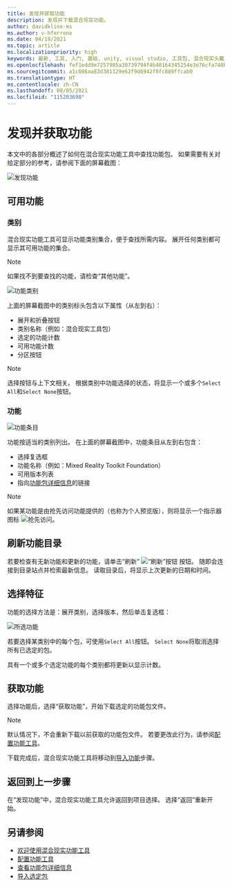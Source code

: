 ```yaml
---
title: 发现并获取功能
description: 发现并下载混合现实功能。
author: davidkline-ms
ms.author: v-hferrone
ms.date: 04/19/2021
ms.topic: article
ms.localizationpriority: high
keywords: 最新, 工具, 入门, 基础, unity, visual studio, 工具包, 混合现实头戴显示设备, windows 混合现实头戴显示设备, 虚拟现实头戴显示设备, 安装, Windows, HoloLens, 仿真器, unreal, openxr
ms.openlocfilehash: fef1edd9e7257985a30739794f4b40164345254e3e76cfa740b3fe9699de79f2
ms.sourcegitcommit: a1c086aa83d381129e62f9d8942f0fc889ffcab0
ms.translationtype: HT
ms.contentlocale: zh-CN
ms.lasthandoff: 08/05/2021
ms.locfileid: "115203698"
---
```

# <a name="discovering-and-acquiring-features"></a>发现并获取功能

本文中的各部分概述了如何在混合现实功能工具中查找功能包。 如果需要有关对给定部分的参考，请参阅下面的屏幕截图：

![发现功能](images/FeatureToolDiscovery.png)

## <a name="available-features"></a>可用功能

### <a name="category"></a>类别

混合现实功能工具可显示功能类别集合，便于查找所需内容。 展开任何类别都可显示其可用功能的集合。

> [!NOTE]
> 如果找不到要查找的功能，请检查“其他功能”。

![功能类别](images/FeatureCategory.png)

上面的屏幕截图中的类别标头包含以下属性（从左到右）：

- 展开和折叠按钮
- 类别名称（例如：混合现实工具包）
- 选定的功能计数
- 可用功能计数
- 分区按钮

> [!NOTE]
> 选择按钮与上下文相关。 根据类别中功能选择的状态，将显示一个或多个`Select All`和`Select None`按钮。

### <a name="feature"></a>功能

![功能条目](images/FeatureEntry.png)

功能按适当的类别列出。 在上面的屏幕截图中，功能条目从左到右包含：

- 选择复选框
- 功能名称（例如：Mixed Reality Toolkit Foundation）
- 可用版本列表
- 指向[功能包详细信息](viewing-package-details.md)的链接

> [!NOTE]
> 如果某功能是由抢先访问功能提供的（也称为个人预览版），则将显示一个指示器图标 ![抢先访问](images/EarlyAccess.png)。

## <a name="refresh-the-feature-catalog"></a>刷新功能目录

若要检查有无新功能和更新的功能，请单击“刷新” ![“刷新”按钮](images/RefreshButton.png) 按钮。 随即会连接到目录站点并检索最新信息。 读取目录后，将显示上次更新的日期和时间。

## <a name="select-features"></a>选择特征

功能的选择方法是：展开类别，选择版本，然后单击复选框：

![所选功能](images/SelectedFeatures.png)

若要选择某类别中的每个包，可使用`Select All`按钮。 `Select None`将取消选择所有已选定的包。 

具有一个或多个选定功能的每个类别都将更新以显示计数。

## <a name="acquiring-features"></a>获取功能

选择功能后，选择“获取功能”，开始下载选定的功能包文件。

> [!NOTE]
> 默认情况下，不会重新下载以前获取的功能包文件。 若要更改此行为，请参阅[配置功能工具](configuring-feature-tool.md)。

下载完成后，混合现实功能工具将移动到[导入功能](importing-features.md)步骤。

## <a name="going-back-to-the-previous-step"></a>返回到上一步骤

在“发现功能”中，混合现实功能工具允许返回到项目选择。 选择“返回”重新开始。

## <a name="see-also"></a>另请参阅

- [欢迎使用混合现实功能工具](welcome-to-mr-feature-tool.md)
- [配置功能工具](configuring-feature-tool.md)
- [查看功能包详细信息](viewing-package-details.md)
- [导入选定包](importing-features.md)
